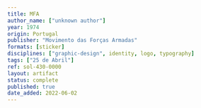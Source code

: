 ```yaml
---
title: MFA
author_name: ["unknown author"]
year: 1974
origin: Portugal
publisher: "Movimento das Forças Armadas"
formats: [sticker]
disciplines: ["graphic-design", identity, logo, typography]
tags: ["25 de Abril"]
ref: sol-430-0000
layout: artifact
status: complete
published: true
date_added: 2022-06-02
---
```

